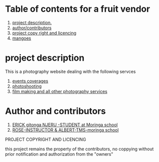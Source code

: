 # Table of contents for a fruit vendor
1. [project description.]()
2. [author/contributors]()
3. [project copy right and licencing]()
4. [mangoes]()



# project description 
This is a photography website dealing with the following servces
1. [events coverages ](#)
2. [photoshooting ](#)
3. [film making and all other photography services]()


# Author and contributors 
1. [ERICK gitonga NJERU -STUDENT at Moringa school]()
2. [ROSE-INSTRUCTOR & ALBERT-TMS-moringa school]()



PROJECT COPYRIGHT AND LICENCING

this project remains the property of the contributors, no coppying without prior notification and authorization from the "owners"

